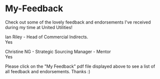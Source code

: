 # My-Feedback
Check out some of the lovely feedback and endorsements I've received during my time at United Utilities!

Ian Riley - Head of Commercial Indirects.  
Yes

Christine NG - Strategic Sourcing Manager - Mentor  
Yes

Please click on the "My Feedback" pdf file displayed above to see a list of all feedback and endorsements. Thanks :)
